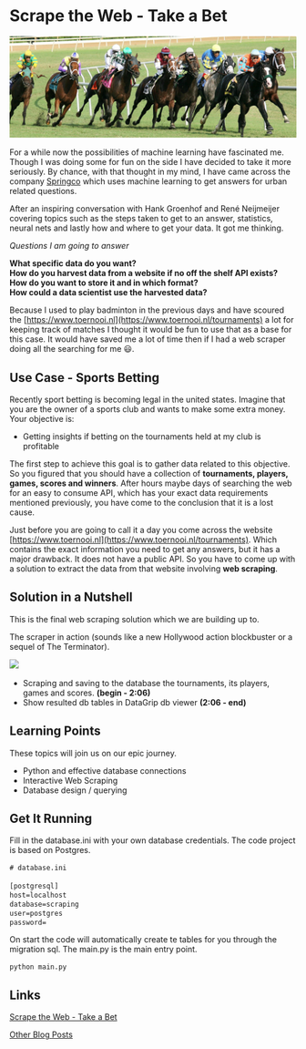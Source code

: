 # Scrape the Web - Take a Bet

<img src="./assets/horse_racing.jpg" />

For a while now the possibilities of machine learning have fascinated me. Though I was doing some for fun on the side I 
have decided to take it more seriously. By chance, with that thought in my mind, I have came across the company [Springco](https://www.spring-co.nl/) which
uses machine learning to get answers for urban related questions. 

After an inspiring conversation with Hank Groenhof and René Neijmeijer covering topics such as the steps taken
to get to an answer, statistics, neural nets and lastly how and where to get your data. It got me thinking.  

*Questions I am going to answer*

**What specific data do you want?**  
**How do you harvest data from a website if no off the shelf API exists?**    
**How do you want to store it and in which format?**  
**How could a data scientist use the harvested data?**

Because I used to play badminton in the previous days and have scoured the [https://www.toernooi.nl](https://www.toernooi.nl/tournaments) a lot for keeping track of 
matches I thought it would be fun to use that as a base for this case. It would have saved me a lot of time then if I had a
web scraper doing all the searching for me 😃.

## Use Case - Sports Betting

Recently sport betting is becoming legal in the united states. Imagine that you are the owner of a sports club and 
wants to make some extra money. Your objective is: 

- Getting insights if betting on the tournaments held at my club is profitable

The first step to achieve this goal is to gather data related to this objective. So you figured that you should have a 
collection of **tournaments, players, games, scores and winners**. After hours maybe days of searching the web for an easy to 
consume API, which has your exact data requirements mentioned previously, you have come to the conclusion that it is a lost cause. 

Just before you are going to call it a day you come across the website [https://www.toernooi.nl](https://www.toernooi.nl/tournaments).
Which contains the exact information you need to get any answers, but it has a major drawback. It does not have a public 
API. So you have to come up with a solution to extract the data from that website involving **web scraping**.

## Solution in a Nutshell

This is the final web scraping solution which we are building up to.  

The scraper in action (sounds like a new Hollywood action blockbuster or a sequel of The Terminator).

[![](http://img.youtube.com/vi/zhJYiblYazY/0.jpg)](http://www.youtube.com/watch?v=zhJYiblYazY "")

- Scraping and saving to the database the tournaments, its players, games and scores. **(begin - 2:06)**
- Show resulted db tables in DataGrip db viewer **(2:06 - end)**

## Learning Points

These topics will join us on our epic journey. 

- Python and effective database connections
- Interactive Web Scraping
- Database design / querying

## Get It Running

Fill in the database.ini with your own database credentials. The code project is based on
Postgres.
```
# database.ini

[postgresql]
host=localhost
database=scraping
user=postgres
password=
```

On start the code will automatically create te tables for you through the migration sql.
The main.py is the main entry point. 
```
python main.py
```

## Links
[Scrape the Web - Take a Bet](http://leonstel.github.io/blogs/scrape_the_web1)  

[Other Blog Posts](http://leonstel.github.io/)